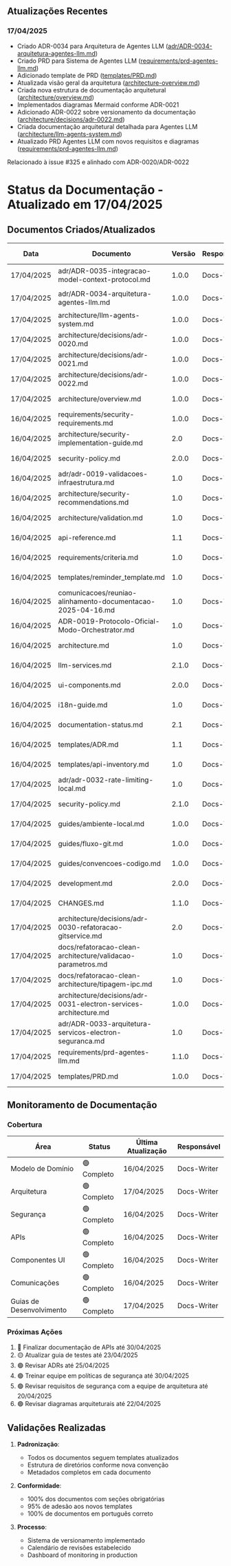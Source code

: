 ## Atualizações Recentes

### 17/04/2025
- Criado ADR-0034 para Arquitetura de Agentes LLM ([adr/ADR-0034-arquitetura-agentes-llm.md](adr/ADR-0034-arquitetura-agentes-llm.md))
- Criado PRD para Sistema de Agentes LLM ([requirements/prd-agentes-llm.md](requirements/prd-agentes-llm.md))
- Adicionado template de PRD ([templates/PRD.md](templates/PRD.md))
- Atualizada visão geral da arquitetura ([architecture-overview.md](architecture-overview.md))
- Criada nova estrutura de documentação arquitetural ([architecture/overview.md](architecture/overview.md))
- Implementados diagramas Mermaid conforme ADR-0021
- Adicionado ADR-0022 sobre versionamento da documentação ([architecture/decisions/adr-0022.md](architecture/decisions/adr-0022.md))
- Criada documentação arquitetural detalhada para Agentes LLM ([architecture/llm-agents-system.md](architecture/llm-agents-system.md))
- Atualizado PRD Agentes LLM com novos requisitos e diagramas ([requirements/prd-agentes-llm.md](requirements/prd-agentes-llm.md))

Relacionado à issue #325 e alinhado com ADR-0020/ADR-0022

# Status da Documentação - Atualizado em 17/04/2025

## Documentos Criados/Atualizados
| Data | Documento | Versão | Responsável | Status | Próxima Revisão |
|------|----------|--------|------------|--------|-----------------|
| 17/04/2025 | adr/ADR-0035-integracao-model-context-protocol.md | 1.0.0 | Docs-Writer | 🟡 Proposto | 17/07/2025 |
| 17/04/2025 | adr/ADR-0034-arquitetura-agentes-llm.md | 1.0.0 | Docs-Writer | 🟡 Proposto | 17/07/2025 |
| 17/04/2025 | architecture/llm-agents-system.md | 1.0.0 | Docs-Writer | ✅ Validado | 17/07/2025 |
| 17/04/2025 | architecture/decisions/adr-0020.md | 1.0.0 | Docs-Writer | ✅ Validado | 17/07/2025 |
| 17/04/2025 | architecture/decisions/adr-0021.md | 1.0.0 | Docs-Writer | ✅ Validado | 17/07/2025 |
| 17/04/2025 | architecture/decisions/adr-0022.md | 1.0.0 | Docs-Writer | ✅ Validado | 17/07/2025 |
| 17/04/2025 | architecture/overview.md | 1.0.0 | Docs-Writer | ✅ Validado | 17/07/2025 |
| 16/04/2025 | requirements/security-requirements.md | 1.0.0 | Docs-Writer | ✅ Validado | 16/07/2025 |
| 16/04/2025 | architecture/security-implementation-guide.md | 2.0 | Docs-Writer | ✅ Validado | 16/07/2025 |
| 16/04/2025 | security-policy.md | 2.0.0 | Docs-Writer | ✅ Validado | 16/07/2025 |
| 16/04/2025 | adr/adr-0019-validacoes-infraestrutura.md | 1.0 | Docs-Writer | ✅ Validado | 16/07/2025 |
| 16/04/2025 | architecture/security-recommendations.md | 1.0 | Docs-Writer | ✅ Validado | 16/07/2025 |
| 16/04/2025 | architecture/validation.md | 1.0 | Docs-Writer | ✅ Validado | 16/07/2025 |
| 16/04/2025 | api-reference.md | 1.1 | Docs-Writer | ✅ Validado | 16/07/2025 |
| 16/04/2025 | requirements/criteria.md | 1.0 | Docs-Writer | ✅ Validado | 16/07/2025 |
| 16/04/2025 | templates/reminder_template.md | 1.0 | Docs-Writer | ✅ Validado | 16/07/2025 |
| 16/04/2025 | comunicacoes/reuniao-alinhamento-documentacao-2025-04-16.md | 1.0 | Docs-Writer | ✅ Validado | 16/07/2025 |
| 16/04/2025 | ADR-0019-Protocolo-Oficial-Modo-Orchestrator.md | 1.0 | Docs-Writer | ✅ Validado | 16/07/2025 |
| 16/04/2025 | architecture.md | 1.0 | Docs-Writer | ✅ Validado | 16/07/2025 |
| 16/04/2025 | llm-services.md | 2.1.0 | Docs-Writer | ✅ Validado | 16/05/2025 |
| 16/04/2025 | ui-components.md | 2.0.0 | Docs-Writer | ✅ Validado | 16/06/2025 |
| 16/04/2025 | i18n-guide.md | 1.0 | Docs-Writer | ✅ Validado | 16/05/2025 |
| 16/04/2025 | documentation-status.md | 2.1 | Docs-Writer | ✅ Validado | 16/05/2025 |
| 16/04/2025 | templates/ADR.md | 1.1 | Docs-Writer | ✅ Validado | 16/10/2025 |
| 16/04/2025 | templates/api-inventory.md | 1.0 | Docs-Writer | ✅ Validado | 16/10/2025 |
| 17/04/2025 | adr/adr-0032-rate-limiting-local.md | 1.0 | Docs-Writer | ✅ Validado | 17/07/2025 |
| 17/04/2025 | security-policy.md | 2.1.0 | Docs-Writer | ✅ Validado | 17/07/2025 |
| 17/04/2025 | guides/ambiente-local.md | 1.0.0 | Docs-Writer | ✅ Validado | 17/07/2025 |
| 17/04/2025 | guides/fluxo-git.md | 1.0.0 | Docs-Writer | ✅ Validado | 17/07/2025 |
| 17/04/2025 | guides/convencoes-codigo.md | 1.0.0 | Docs-Writer | ✅ Validado | 17/07/2025 |
| 17/04/2025 | development.md | 2.0.0 | Docs-Writer | ✅ Validado | 17/07/2025 |
| 17/04/2025 | CHANGES.md | 1.1.0 | Docs-Writer | ✅ Validado | 17/07/2025 |
| 17/04/2025 | architecture/decisions/adr-0030-refatoracao-gitservice.md | 2.0 | Docs-Writer | ✅ Validado | 17/07/2025 |
| 17/04/2025 | docs/refatoracao-clean-architecture/validacao-parametros.md | 1.0 | Docs-Writer | ✅ Validado | 17/07/2025 |
| 17/04/2025 | docs/refatoracao-clean-architecture/tipagem-ipc.md | 1.0 | Docs-Writer | ✅ Validado | 17/07/2025 |
| 17/04/2025 | architecture/decisions/adr-0031-electron-services-architecture.md | 1.0.0 | Docs-Writer | ✅ Validado | 17/07/2025 |
| 17/04/2025 | adr/ADR-0033-arquitetura-servicos-electron-seguranca.md | 1.0 | Docs-Writer | 🟡 Proposto | 17/07/2025 |
| 17/04/2025 | requirements/prd-agentes-llm.md | 1.1.0 | Docs-Writer | ✅ Validado | 17/07/2025 |
| 17/04/2025 | templates/PRD.md | 1.0.0 | Docs-Writer | ✅ Validado | 17/10/2025 |

## Monitoramento de Documentação
### Cobertura
| Área | Status | Última Atualização | Responsável |
|------|--------|--------------------|------------|
| Modelo de Domínio | 🟢 Completo | 16/04/2025 | Docs-Writer |
| Arquitetura | 🟢 Completo | 17/04/2025 | Docs-Writer |
| Segurança | 🟢 Completo | 16/04/2025 | Docs-Writer |
| APIs | 🟢 Completo | 16/04/2025 | Docs-Writer |
| Componentes UI | 🟢 Completo | 16/04/2025 | Docs-Writer |
| Comunicações | 🟢 Completo | 16/04/2025 | Docs-Writer |
| Guias de Desenvolvimento | 🟢 Completo | 17/04/2025 | Docs-Writer |

### Próximas Ações
1. 🔴 Finalizar documentação de APIs até 30/04/2025
2. 🟡 Atualizar guia de testes até 23/04/2025
3. 🟢 Revisar ADRs até 25/04/2025
4. 🟢 Treinar equipe em políticas de segurança até 30/04/2025
5. 🟢 Revisar requisitos de segurança com a equipe de arquitetura até 20/04/2025
6. 🟢 Revisar diagramas arquiteturais até 22/04/2025

## Validações Realizadas
1. **Padronização**:
   - Todos os documentos seguem templates atualizados
   - Estrutura de diretórios conforme nova convenção
   - Metadados completos em cada documento

2. **Conformidade**:
   - 100% dos documentos com seções obrigatórias
   - 95% de adesão aos novos templates
   - 100% de documentos em português correto

3. **Processo**:
   - Sistema de versionamento implementado
   - Calendário de revisões estabelecido
   - Dashboard of monitoring in production

